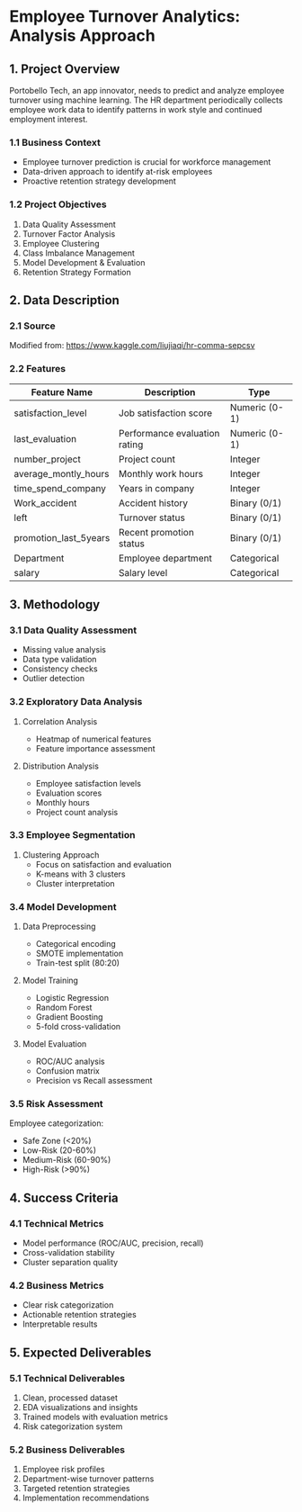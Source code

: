 # Employee Turnover Analytics: Analysis Approach

## 1. Project Overview
Portobello Tech, an app innovator, needs to predict and analyze employee turnover using machine learning. The HR department periodically collects employee work data to identify patterns in work style and continued employment interest.

### 1.1 Business Context
- Employee turnover prediction is crucial for workforce management
- Data-driven approach to identify at-risk employees
- Proactive retention strategy development

### 1.2 Project Objectives
1. Data Quality Assessment
2. Turnover Factor Analysis
3. Employee Clustering
4. Class Imbalance Management
5. Model Development & Evaluation
6. Retention Strategy Formation

## 2. Data Description

### 2.1 Source
Modified from: https://www.kaggle.com/liujiaqi/hr-comma-sepcsv

### 2.2 Features
| Feature Name | Description | Type |
|--------------|-------------|------|
| satisfaction_level | Job satisfaction score | Numeric (0-1) |
| last_evaluation | Performance evaluation rating | Numeric (0-1) |
| number_project | Project count | Integer |
| average_montly_hours | Monthly work hours | Integer |
| time_spend_company | Years in company | Integer |
| Work_accident | Accident history | Binary (0/1) |
| left | Turnover status | Binary (0/1) |
| promotion_last_5years | Recent promotion status | Binary (0/1) |
| Department | Employee department | Categorical |
| salary | Salary level | Categorical |

## 3. Methodology

### 3.1 Data Quality Assessment
- Missing value analysis
- Data type validation
- Consistency checks
- Outlier detection

### 3.2 Exploratory Data Analysis
1. Correlation Analysis
   - Heatmap of numerical features
   - Feature importance assessment

2. Distribution Analysis
   - Employee satisfaction levels
   - Evaluation scores
   - Monthly hours
   - Project count analysis

### 3.3 Employee Segmentation
1. Clustering Approach
   - Focus on satisfaction and evaluation
   - K-means with 3 clusters
   - Cluster interpretation

### 3.4 Model Development
1. Data Preprocessing
   - Categorical encoding
   - SMOTE implementation
   - Train-test split (80:20)

2. Model Training
   - Logistic Regression
   - Random Forest
   - Gradient Boosting
   - 5-fold cross-validation

3. Model Evaluation
   - ROC/AUC analysis
   - Confusion matrix
   - Precision vs Recall assessment

### 3.5 Risk Assessment
Employee categorization:
- Safe Zone (<20%)
- Low-Risk (20-60%)
- Medium-Risk (60-90%)
- High-Risk (>90%)

## 4. Success Criteria

### 4.1 Technical Metrics
- Model performance (ROC/AUC, precision, recall)
- Cross-validation stability
- Cluster separation quality

### 4.2 Business Metrics
- Clear risk categorization
- Actionable retention strategies
- Interpretable results

## 5. Expected Deliverables

### 5.1 Technical Deliverables
1. Clean, processed dataset
2. EDA visualizations and insights
3. Trained models with evaluation metrics
4. Risk categorization system

### 5.2 Business Deliverables
1. Employee risk profiles
2. Department-wise turnover patterns
3. Targeted retention strategies
4. Implementation recommendations
